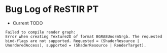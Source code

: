# Bug Log of ReSTIR PT

- Current TODO

```shell
Failed to compile render graph:
Error when creating Texture2D of format BGRA8UnormSrgb. The requested bind-flags are not supported. Requested = (ShaderResource | UnorderedAccess), supported = (ShaderResource | RenderTarget).
```
